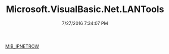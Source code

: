 ﻿---
title: Microsoft.VisualBasic.Net.LANTools
date: 7/27/2016 7:34:07 PM
---

[MIB_IPNETROW](T-Microsoft.VisualBasic.Net.LANTools.MIB_IPNETROW.html)
